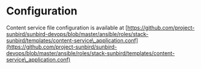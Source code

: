 # Configuration

Content service file configuration is available at [https://github.com/project-sunbird/sunbird-devops/blob/master/ansible/roles/stack-sunbird/templates/content-service\_application.conf](https://github.com/project-sunbird/sunbird-devops/blob/master/ansible/roles/stack-sunbird/templates/content-service\_application.conf)
